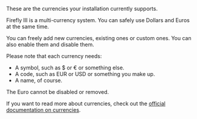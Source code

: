 These are the currencies your installation currently supports.

Firefly III is a multi-currency system. You can safely use Dollars and Euros at the same time.

You can freely add new currencies, existing ones or custom ones. You can also enable them and disable them.

Please note that each currency needs:

- A symbol, such as $ or € or something else.
- A code, such as EUR or USD or something you make up.
- A name, of course.

The Euro cannot be disabled or removed.

If you want to read more about currencies, check out the [official documentation on currencies](https://docs.firefly-iii.org/concepts/currencies).